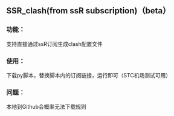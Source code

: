 
## SSR_clash(from ssR subscription)（beta）

### 功能：

支持直接通过ssR订阅生成clash配置文件

### 使用：

下载py脚本，替换脚本内的订阅链接，运行即可（STC机场测试可用）

### 问题：
本地到Github会概率无法下载规则


